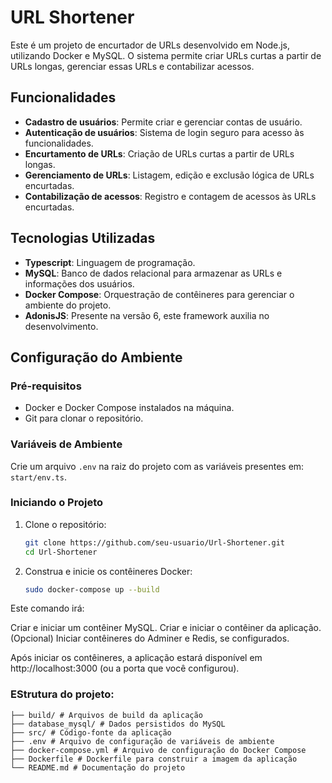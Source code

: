 # URL Shortener

Este é um projeto de encurtador de URLs desenvolvido em Node.js, utilizando Docker e MySQL. O sistema permite criar URLs curtas a partir de URLs longas, gerenciar essas URLs e contabilizar acessos.

## Funcionalidades

- **Cadastro de usuários**: Permite criar e gerenciar contas de usuário.
- **Autenticação de usuários**: Sistema de login seguro para acesso às funcionalidades.
- **Encurtamento de URLs**: Criação de URLs curtas a partir de URLs longas.
- **Gerenciamento de URLs**: Listagem, edição e exclusão lógica de URLs encurtadas.
- **Contabilização de acessos**: Registro e contagem de acessos às URLs encurtadas.

## Tecnologias Utilizadas

- **Typescript**: Linguagem de programação.
- **MySQL**: Banco de dados relacional para armazenar as URLs e informações dos usuários.
- **Docker Compose**: Orquestração de contêineres para gerenciar o ambiente do projeto.
- **AdonisJS**: Presente na versão 6, este framework auxilia no desenvolvimento.

## Configuração do Ambiente

### Pré-requisitos

- Docker e Docker Compose instalados na máquina.
- Git para clonar o repositório.

### Variáveis de Ambiente

Crie um arquivo `.env` na raiz do projeto com as variáveis presentes em: `start/env.ts`.

### Iniciando o Projeto

1. Clone o repositório:

   ```bash
   git clone https://github.com/seu-usuario/Url-Shortener.git
   cd Url-Shortener
   ```

2. Construa e inicie os contêineres Docker:
   ```bash
   sudo docker-compose up --build
   ```

Este comando irá:

Criar e iniciar um contêiner MySQL.
Criar e iniciar o contêiner da aplicação.
(Opcional) Iniciar contêineres do Adminer e Redis, se configurados.

Após iniciar os contêineres, a aplicação estará disponível em http://localhost:3000 (ou a porta que você configurou).

### EStrutura do projeto:

```
├── build/ # Arquivos de build da aplicação
├── database_mysql/ # Dados persistidos do MySQL
├── src/ # Código-fonte da aplicação
├── .env # Arquivo de configuração de variáveis de ambiente
├── docker-compose.yml # Arquivo de configuração do Docker Compose
├── Dockerfile # Dockerfile para construir a imagem da aplicação
└── README.md # Documentação do projeto
```
